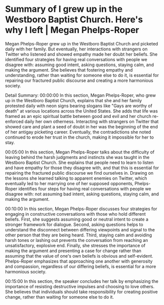 # Summary of I grew up in the Westboro Baptist Church. Here's why I left | Megan Phelps-Roper

Megan Phelps-Roper grew up in the Westboro Baptist Church and picketed daily with her family. But eventually, her interactions with strangers on Twitter who listened and showed empathy made her doubt her beliefs. She identified four strategies for having real conversations with people we disagree with: assuming good intent, asking questions, staying calm, and making the argument. She believes that fostering empathy and understanding, rather than waiting for someone else to do it, is essential for repairing our fractured public discourse and creating a more harmonious society.

Detail Summary: 
00:00:00
In this section, Megan Phelps-Roper, who grew up in the Westboro Baptist Church, explains that she and her family protested daily with neon signs bearing slogans like "Gays are worthy of death" at various locations across the United States. She adds that life was framed as an epic spiritual battle between good and evil and her church re-enforced daily her own otherness. Interacting with strangers on Twitter that showed care and plant a seed of doubt in her was the beginning of the end of her antigay picketing career. Eventually, the contradictions she noted continued to erode her trust in the church, making it impossible for her to stay.

00:05:00
In this section, Megan Phelps-Roper talks about the difficulty of leaving behind the harsh judgments and instincts she was taught in the Westboro Baptist Church. She explains that people need to learn to listen and have empathy for those they disagree with, and that this is essential for repairing the fractured public discourse we find ourselves in. Drawing on the lessons she learned talking to apparent enemies on Twitter, which eventually led to her marrying one of her supposed opponents, Phelps-Roper identifies four steps for having real conversations with people we disagree with: not assuming bad intent, asking questions, staying calm, and making the argument.

00:10:00
In this section, Megan Phelps-Roper discusses four strategies for engaging in constructive conversations with those who hold different beliefs. First, she suggests assuming good or neutral intent to create a stronger framework for dialogue. Second, asking questions helps to understand the disconnect between differing viewpoints and signal to the other person that they are being heard. Third, staying calm and avoiding harsh tones or lashing out prevents the conversation from reaching an unsatisfactory, explosive end. Finally, she stresses the importance of making the argument and presenting a case for change rather than assuming that the value of one's own beliefs is obvious and self-evident. Phelps-Roper emphasizes that approaching one another with generosity and compassion, regardless of our differing beliefs, is essential for a more harmonious society.

00:15:00
In this section, the speaker concludes her talk by emphasizing the importance of resisting destructive impulses and choosing to love others. She believes that individuals should take responsibility for creating positive change, rather than waiting for someone else to do it.

